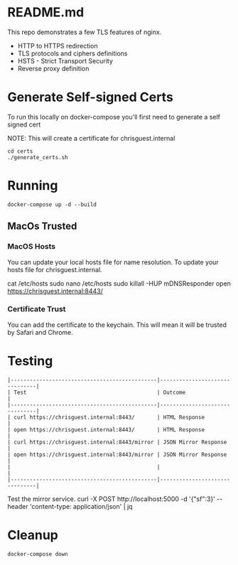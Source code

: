 # README.md
This repo demonstrates a few TLS features of nginx.  

* HTTP to HTTPS redirection
* TLS protocols and ciphers definitions
* HSTS - Strict Transport Security 
* Reverse proxy definition

# Generate Self-signed Certs
To run this locally on docker-compose you'll first need to generate a self signed cert

NOTE: This will create a certificate for chrisguest.internal 

```
cd certs
./generate_certs.sh
```

# Running
```
docker-compose up -d --build
```

## MacOs Trusted
### MacOS Hosts
You can update your local hosts file for name resolution.
To update your hosts file for chrisguest.internal.

cat /etc/hosts
sudo nano /etc/hosts
sudo killall -HUP mDNSResponder 
open https://chrisguest.internal:8443/

### Certificate Trust
You can add the certificate to the keychain.  This will mean it will be trusted by Safari and Chrome.  

# Testing 

```
|----------------------------------------------|-------------------------------|
| Test                                         | Outcome                       |
|----------------------------------------------|-------------------------------|
| curl https://chrisguest.internal:8443/       | HTML Response                 |
| open https://chrisguest.internal:8443/       | HTML Response                 |
| curl https://chrisguest.internal:8443/mirror | JSON Mirror Response          |
| open https://chrisguest.internal:8443/mirror | JSON Mirror Response          |
|                                              |                               |
|----------------------------------------------|-------------------------------|
```

Test the mirror service.
curl -X POST http://localhost:5000 -d '{"sf":3}'  --header 'content-type: application/json' | jq


# Cleanup
```
docker-compose down
```
